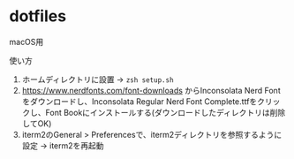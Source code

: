 # dotfiles

macOS用

使い方
1. ホームディレクトリに設置 → `zsh setup.sh`
2. https://www.nerdfonts.com/font-downloads からInconsolata Nerd Fontをダウンロードし、Inconsolata Regular Nerd Font Complete.ttfをクリックし、Font Bookにインストールする(ダウンロードしたディレクトリは削除してOK)
3. iterm2のGeneral > Preferencesで、iterm2ディレクトリを参照するように設定 → iterm2を再起動
